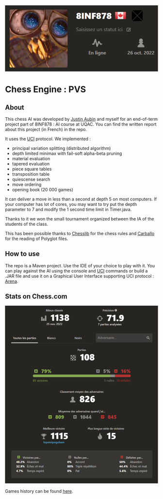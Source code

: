 <p float="left">
  <img src="https://github.com/Wazzabeee/chess_AI/blob/main/images/wall_e.PNG" />
</p>

# Chess Engine : PVS
## About

This chess AI was developed by [Justin Aubin](https://github.com/Justin-Aubin) and myself for an end-of-term project part of 8INF878 : AI course at UQAC. You can find the written report about this project (in French) in the repo.

It uses the [UCI](http://wbec-ridderkerk.nl/html/UCIProtocol.html) protocol. We implemented : 
- principal variation splitting (distributed algorithm)
- depth limited minimax with fail-soft alpha-beta pruning
- material evaluation
- tapered evaluation
- piece square tables
- transposition table
- quiescense search
- move ordering 
- opening book (20 000 games)

It can deliver a move in less than a second at depth 5 on most computers. If your computer has lot of cores, you may want to try put the depth parameter to 7 and modify the 1 second time limit in Timer.java.

Thanks to it we won the small tournament organized between the IA of the students of the class.

This has been possible thanks to [Chesslib](https://github.com/bhlangonijr/chesslib) for the chess rules and [Carballo](https://github.com/albertoruibal/carballo) for the reading of Polyglot files.

## How to use
The repo is a Maven project. Use the IDE of your choice to play with it. 
You can play against the AI using the console and [UCI](http://wbec-ridderkerk.nl/html/UCIProtocol.html) commands or build a .JAR file and use it on a Graphical User Interface supporting UCI protocol : [Arena](http://www.playwitharena.de/).

## Stats on Chess.com

<p float="left">
  <img src="https://github.com/Wazzabeee/chess_AI/blob/main/images/details.PNG" />
</p>

Games history can be found [here](https://www.chess.com/member/8inf878).
